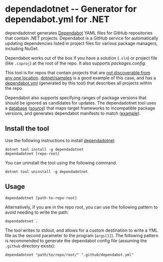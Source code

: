 # dependadotnet -- Generator for dependabot.yml for .NET

dependadotnet generates [Dependabot](https://docs.github.com/code-security/dependabot/dependabot-version-updates) YAML files for GitHub repositories that contain .NET projects. Dependabot is a GitHub service for automatically updating dependencies listed in project files for various package managers, including NuGet.

Dependabot works out of the box if you have a solution (`.sln`) or project file (like `.csproj`) at the root of the repo. It also supports _packages.config_.

This tool is for repos that contain projects that are [not discoverable from any one location](https://github.com/dependabot/feedback/issues/632). [dotnet/samples](https://github.com/dotnet/samples) is a good example of this case, and has a [dependabot.yml](https://github.com/dotnet/samples/blob/main/.github/dependabot.yml) (generated by this tool) that describes all projects within the repo.

Dependabot also supports specifying ranges of package versions that should be ignored as candidates for updates. The dependadotnet tool uses a [database](package-ignore.json) ([source](https://github.com/richlander/dependabot-data-processing)) that maps target frameworks to incompatible package versions, and generates dependabot manifests to match ([example](https://github.com/richlander/dependabot-dotnet-test-projects/blob/main/.github/dependabot.yml)).

## Install the tool

Use the following instructions to install [dependadotnet](https://www.nuget.org/packages/dependadotnet/)

```dotnetcli
dotnet tool install -g dependadotnet
dependadotnet [repo-root]
```

You can uninstall the tool using the following command.

```dotnetcli
dotnet tool uninstall -g dependadotnet
```

## Usage

```dotnetcli
dependadotnet [path-to-repo-root]
```

Alternatively, if you are in the repo root, you can use the following pattern to avoid needing to write the path:

```dotnetcli
dependadotnet .
```

The tool writes to stdout, and allows for a custom destination to write a YML file as the second parameter to the program (`args[1]`). The following pattern is recommended to generate the dependabot config file (assuming the `.github` directory exists):

```dotnetcli
dependadotnet "path/to/repo/root/" ".github/dependabot.yml"
```
